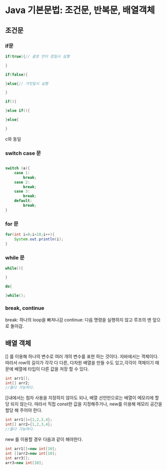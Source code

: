# Java 기본문법: 조건문, 반복문, 배열객체

## 조건문

### if문 

```java
if(true){// 괄호 안이 참일시 실행 

}

if(false){

}else{// 거짓일시 실행

}

if(){

}else if(){

}else{

}
```
c와 동일

### switch case 문

``` java

switch (a){
    case 1:
        break;
    case 2:
        break;
    case 3:
        break;
    default:
        break;  
}

```

### for 문

```java
for(int i=0;i<10;i++){
    System.out.println(i);
}
```

### while 문

```java
while(){

}

do{

}while();
```

### break, continue
break: 하나의 loop을 빠져나감
continue: 다음 명령을 실행하지 않고 루프의 맨 앞으로 돌아감.

## 배열 객체

[] 를 이용해 하나의 변수로 여러 개의 변수를 표현 하는 것이다. 
자바에서는 객체이다. 따라서 row의 길이가 각각 다 다른,  다차원 배열을 만들 수도 있고,각각이 객체이기 때문에 배열에 타입이 다른 값을 저장 할 수 있다. 

```java
int arr1[];
int[] arr2;
//둘다 가능하다. 
```
[]내에서는 첨자 사용을 지정하지 않아도 되나, 배열 선언만으로는 배열이 메모리에 할당 되지 않는다. 따라서 직접 const한 값을 지정해주거나, new를 이용해 메모리 공간을 할당 해 주어야 한다. 

```java
int arr1[]={1,2,3,4};
int[] arr2={1,2,3,4};
//둘다 가능하다. 
```
new 를 이용할 경우 다음과 같이 해야한다. 

```java
int arr1[]=new int[10];
int []arr2=new int[10];
int arr3[];
arr3=new int[10];
```

